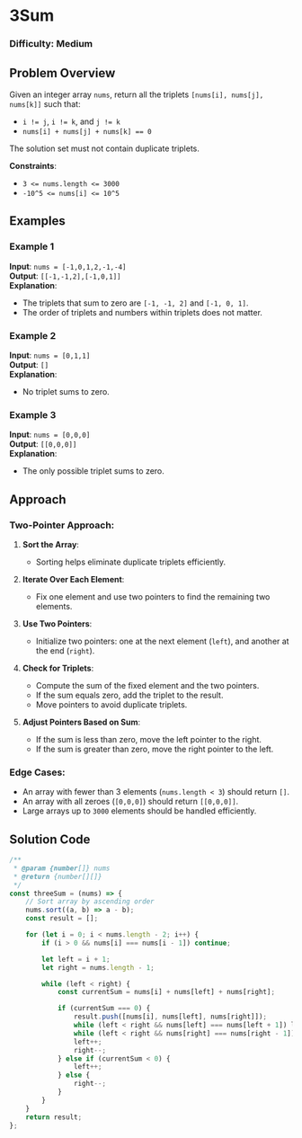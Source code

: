 # 3Sum

### Difficulty: Medium

## Problem Overview

Given an integer array `nums`, return all the triplets `[nums[i], nums[j], nums[k]]` such that:

-   `i != j`, `i != k`, and `j != k`
-   `nums[i] + nums[j] + nums[k] == 0`

The solution set must not contain duplicate triplets.

**Constraints**:

-   `3 <= nums.length <= 3000`
-   `-10^5 <= nums[i] <= 10^5`

## Examples

### Example 1

**Input**: `nums = [-1,0,1,2,-1,-4]`  
**Output**: `[[-1,-1,2],[-1,0,1]]`  
**Explanation**:

-   The triplets that sum to zero are `[-1, -1, 2]` and `[-1, 0, 1]`.
-   The order of triplets and numbers within triplets does not matter.

### Example 2

**Input**: `nums = [0,1,1]`  
**Output**: `[]`  
**Explanation**:

-   No triplet sums to zero.

### Example 3

**Input**: `nums = [0,0,0]`  
**Output**: `[[0,0,0]]`  
**Explanation**:

-   The only possible triplet sums to zero.

## Approach

### Two-Pointer Approach:

1. **Sort the Array**:
    - Sorting helps eliminate duplicate triplets efficiently.
2. **Iterate Over Each Element**:
    - Fix one element and use two pointers to find the remaining two elements.
3. **Use Two Pointers**:
    - Initialize two pointers: one at the next element (`left`), and another at the end (`right`).
4. **Check for Triplets**:

    - Compute the sum of the fixed element and the two pointers.
    - If the sum equals zero, add the triplet to the result.
    - Move pointers to avoid duplicate triplets.

5. **Adjust Pointers Based on Sum**:
    - If the sum is less than zero, move the left pointer to the right.
    - If the sum is greater than zero, move the right pointer to the left.

### Edge Cases:

-   An array with fewer than 3 elements (`nums.length < 3`) should return `[]`.
-   An array with all zeroes (`[0,0,0]`) should return `[[0,0,0]]`.
-   Large arrays up to `3000` elements should be handled efficiently.

## Solution Code

```javascript
/**
 * @param {number[]} nums
 * @return {number[][]}
 */
const threeSum = (nums) => {
	// Sort array by ascending order
	nums.sort((a, b) => a - b);
	const result = [];

	for (let i = 0; i < nums.length - 2; i++) {
		if (i > 0 && nums[i] === nums[i - 1]) continue;

		let left = i + 1;
		let right = nums.length - 1;

		while (left < right) {
			const currentSum = nums[i] + nums[left] + nums[right];

			if (currentSum === 0) {
				result.push([nums[i], nums[left], nums[right]]);
				while (left < right && nums[left] === nums[left + 1]) left++;
				while (left < right && nums[right] === nums[right - 1]) right--;
				left++;
				right--;
			} else if (currentSum < 0) {
				left++;
			} else {
				right--;
			}
		}
	}
	return result;
};
```
